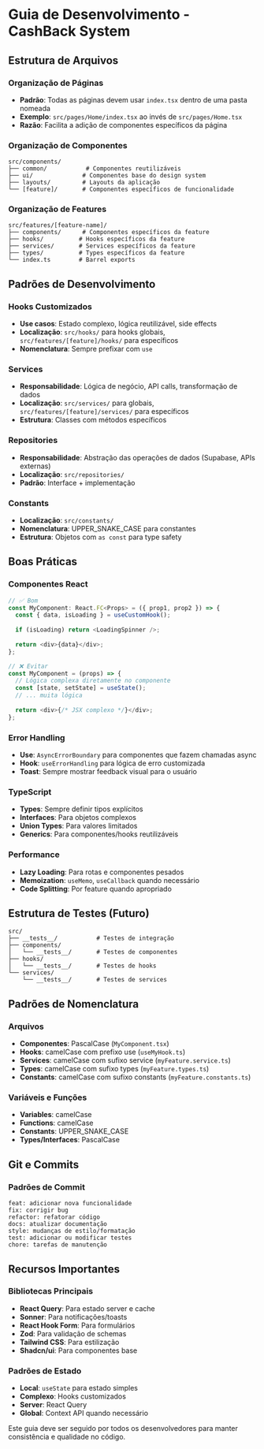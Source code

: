 
# Guia de Desenvolvimento - CashBack System

## Estrutura de Arquivos

### Organização de Páginas
- **Padrão**: Todas as páginas devem usar `index.tsx` dentro de uma pasta nomeada
- **Exemplo**: `src/pages/Home/index.tsx` ao invés de `src/pages/Home.tsx`
- **Razão**: Facilita a adição de componentes específicos da página

### Organização de Componentes
```
src/components/
├── common/           # Componentes reutilizáveis
├── ui/              # Componentes base do design system
├── layouts/         # Layouts da aplicação
└── [feature]/       # Componentes específicos de funcionalidade
```

### Organização de Features
```
src/features/[feature-name]/
├── components/      # Componentes específicos da feature
├── hooks/          # Hooks específicos da feature
├── services/       # Services específicos da feature
├── types/          # Types específicos da feature
└── index.ts        # Barrel exports
```

## Padrões de Desenvolvimento

### Hooks Customizados
- **Use casos**: Estado complexo, lógica reutilizável, side effects
- **Localização**: `src/hooks/` para hooks globais, `src/features/[feature]/hooks/` para específicos
- **Nomenclatura**: Sempre prefixar com `use`

### Services
- **Responsabilidade**: Lógica de negócio, API calls, transformação de dados
- **Localização**: `src/services/` para globais, `src/features/[feature]/services/` para específicos
- **Estrutura**: Classes com métodos específicos

### Repositories
- **Responsabilidade**: Abstração das operações de dados (Supabase, APIs externas)
- **Localização**: `src/repositories/`
- **Padrão**: Interface + implementação

### Constants
- **Localização**: `src/constants/`
- **Nomenclatura**: UPPER_SNAKE_CASE para constantes
- **Estrutura**: Objetos com `as const` para type safety

## Boas Práticas

### Componentes React
```typescript
// ✅ Bom
const MyComponent: React.FC<Props> = ({ prop1, prop2 }) => {
  const { data, isLoading } = useCustomHook();
  
  if (isLoading) return <LoadingSpinner />;
  
  return <div>{data}</div>;
};

// ❌ Evitar
const MyComponent = (props) => {
  // Lógica complexa diretamente no componente
  const [state, setState] = useState();
  // ... muita lógica
  
  return <div>{/* JSX complexo */}</div>;
};
```

### Error Handling
- **Use**: `AsyncErrorBoundary` para componentes que fazem chamadas async
- **Hook**: `useErrorHandling` para lógica de erro customizada
- **Toast**: Sempre mostrar feedback visual para o usuário

### TypeScript
- **Types**: Sempre definir tipos explícitos
- **Interfaces**: Para objetos complexos
- **Union Types**: Para valores limitados
- **Generics**: Para componentes/hooks reutilizáveis

### Performance
- **Lazy Loading**: Para rotas e componentes pesados
- **Memoization**: `useMemo`, `useCallback` quando necessário
- **Code Splitting**: Por feature quando apropriado

## Estrutura de Testes (Futuro)

```
src/
├── __tests__/           # Testes de integração
├── components/
│   └── __tests__/       # Testes de componentes
├── hooks/
│   └── __tests__/       # Testes de hooks
└── services/
    └── __tests__/       # Testes de services
```

## Padrões de Nomenclatura

### Arquivos
- **Componentes**: PascalCase (`MyComponent.tsx`)
- **Hooks**: camelCase com prefixo use (`useMyHook.ts`)
- **Services**: camelCase com sufixo service (`myFeature.service.ts`)
- **Types**: camelCase com sufixo types (`myFeature.types.ts`)
- **Constants**: camelCase com sufixo constants (`myFeature.constants.ts`)

### Variáveis e Funções
- **Variables**: camelCase
- **Functions**: camelCase
- **Constants**: UPPER_SNAKE_CASE
- **Types/Interfaces**: PascalCase

## Git e Commits

### Padrões de Commit
```
feat: adicionar nova funcionalidade
fix: corrigir bug
refactor: refatorar código
docs: atualizar documentação
style: mudanças de estilo/formatação
test: adicionar ou modificar testes
chore: tarefas de manutenção
```

## Recursos Importantes

### Bibliotecas Principais
- **React Query**: Para estado server e cache
- **Sonner**: Para notificações/toasts
- **React Hook Form**: Para formulários
- **Zod**: Para validação de schemas
- **Tailwind CSS**: Para estilização
- **Shadcn/ui**: Para componentes base

### Padrões de Estado
- **Local**: `useState` para estado simples
- **Complexo**: Hooks customizados
- **Server**: React Query
- **Global**: Context API quando necessário

Este guia deve ser seguido por todos os desenvolvedores para manter consistência e qualidade no código.
